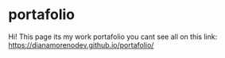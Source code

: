 # portafolio
Hi! This page its my work portafolio 
you cant see all on this link: https://dianamorenodev.github.io/portafolio/
